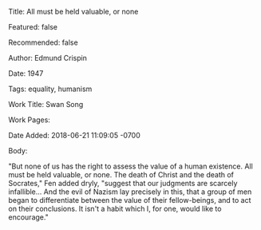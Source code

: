 Title: All must be held valuable, or none

Featured: false

Recommended: false

Author: Edmund Crispin

Date: 1947

Tags: equality, humanism

Work Title: Swan Song

Work Pages:  

Date Added: 2018-06-21 11:09:05 -0700

Body:

"But none of us has the right to assess the value of a human existence. All must be held valuable, or none. The death of Christ and the death of Socrates," Fen added dryly, "suggest that our judgments are scarcely infallible... And the evil of Nazism lay precisely in this, that a group of men began to differentiate between the value of their fellow-beings, and to act on their conclusions. It isn't a habit which I, for one, would like to encourage."



